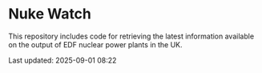 # Nuke Watch

This repository includes code for retrieving the latest information available on the output of EDF nuclear power plants in the UK.

Last updated: 2025-09-01 08:22